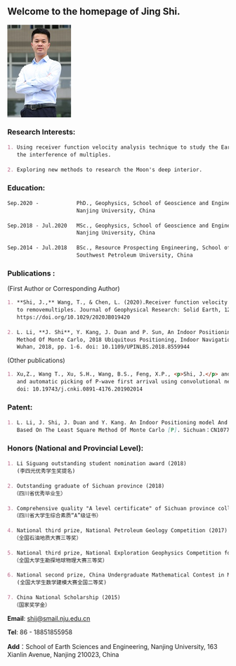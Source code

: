 ## Welcome to the homepage of Jing Shi.


<img src="./photo.jpg" width = "145" height = "210" div align=center />

### Research Interests:
```markdown
1. Using receiver function velocity analysis technique to study the Earth's deep interior without 
   the interference of multiples. 
   
2. Exploring new methods to research the Moon's deep interior.
```

### Education:
```markdown
Sep.2020 -            PhD., Geophysics, School of Geoscience and Engineering, 
                      Nanjing University, China

Sep.2018 - Jul.2020   MSc., Geophysics, School of Geoscience and Engineering, 
                      Nanjing University, China

Sep.2014 - Jul.2018   BSc., Resource Prospecting Engineering, School of Geoscience and Technology, 
                      Southwest Petroleum University, China
```

### Publications :
(First Author or Corresponding Author)
```markdown
1. **Shi, J.,** Wang, T., & Chen, L. (2020).Receiver function velocity analysistechnique and its application 
   to removemultiples. Journal of Geophysical Research: Solid Earth, 125,e2020JB019420. 
   https://doi.org/10.1029/2020JB019420

2. L. Li, **J. Shi**, Y. Kang, J. Duan and P. Sun, An Indoor Positioning Research Based On The Least Square 
   Method Of Monte Carlo, 2018 Ubiquitous Positioning, Indoor Navigation and Location-Based Services (UPINLBS), 
   Wuhan, 2018, pp. 1-6. doi: 10.1109/UPINLBS.2018.8559944
```
(Other publications)
```markdown
1. Xu,Z., Wang T., Xu, S.H., Wang, B.S., Feng, X.P., <p>Shi, J.</p> and Yang, M.H., 2019, Active source seismic identification
   and automatic picking of P-wave first arrival using convolutional neural network, Earthquake research in China,
   doi: 10.19743/j.cnki.0891-4176.201902014
```

### Patent:
```markdown
1. L. Li, J. Shi, J. Duan and Y. Kang. An Indoor Positioning model And Its Construction Method And Application 
   Based On The Least Square Method Of Monte Carlo [P]. Sichuan：CN107786939B,2020-08-14.
```   

### Honors (National and Provincial Level):
```markdown
1. Li Siguang outstanding student nomination award (2018) 
   (李四光优秀学生奖提名)

2. Outstanding graduate of Sichuan province (2018)
  （四川省优秀毕业生）

3. Comprehensive quality "A level certificate" of Sichuan province college students (2018)
  （四川省大学生综合素质“A”级证书）

4. National third prize, National Petroleum Geology Competition (2017)
  （全国石油地质大赛三等奖）
   
5. National third prize, National Exploration Geophysics Competition for College Students (2017)
  （全国大学生勘探地球物理大赛三等奖）

6. National second prize, China Undergraduate Mathematical Contest in Model (2016)
   (全国大学生数学建模大赛全国二等奖)

7. China National Scholarship (2015)
  （国家奖学金）
``` 

**Email**: shij@smail.nju.edu.cn

**Tel**:  86 - 18851855958

**Add**：School of Earth Sciences and Engineering, 
                     Nanjing University, 163 Xianlin Avenue, 
                     Nanjing 210023, China

